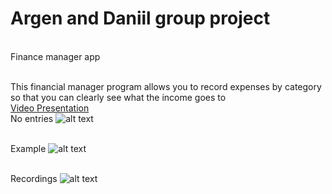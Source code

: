 # Argen and Daniil group project
<br> Finance manager app

<br>This financial manager program allows you to record expenses by category so that you can clearly see what the income goes to
<br>[Video Presentation](https://www.youtube.com/watch?v=LmqxH8xr3eA&feature=youtu.be&ab_channel=%D0%94%D0%B0%D0%BD%D0%B8%D0%B8%D0%BB%D0%90%D0%BB%D1%91%D1%88%D0%B8%D0%BD)
<br> No entries
![alt text](https://sun9-68.userapi.com/impg/H487PudRSDTVP8P4RWbGnXeZTqjUMxRQGguZxg/hcYsgHAH_a4.jpg?size=599x730&quality=96&proxy=1&sign=a62ade5c5dc0716e8169c05a77ebf9f7&type=album)


<br> Example
![alt text](https://sun9-31.userapi.com/impg/76b4Docmm66AryULdmP3JiImEgL3xD9F-cyJ1A/imUO1PiGznA.jpg?size=599x729&quality=96&proxy=1&sign=a9b18c6ecf0d221d52eb819351e8e82f&type=album)


<br> Recordings
![alt text](https://sun9-24.userapi.com/impg/F9XRyDNRyjNBKERa8PjNzOyRCz43ZVoAqJJy8g/uDSYXsKYGbw.jpg?size=599x729&quality=96&proxy=1&sign=504ed0ee070f5828c5a7b15299446c44&type=album)

